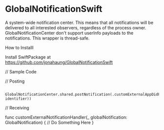 # GlobalNotificationSwift

A system-wide notification center. This means that all notifications will be delivered to all interested observers, regardless of the process owner. GlobalNotificationCenter don't support userInfo payloads to the notifications. This wrapper is thread-safe.

How to Installl

Install SwiftPackage at https://github.com/jonahaung/GlobalNotificationSwift

// Sample Code

// Posting 

            GlobalNotificationCenter.shared.postNotification(.customExternalAppDidFireNotification(customId: identifier))
    
// Receiving

 func customExternalNotificationHandler(_ globalNotification: GlobalNotification) {
        // Do Something Here
}

